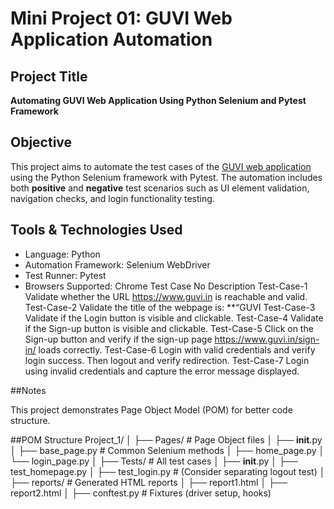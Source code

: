 #  Mini Project 01: GUVI Web Application Automation

##  Project Title
**Automating GUVI Web Application Using Python Selenium and Pytest Framework**
##  Objective
This project aims to automate the test cases of the [GUVI web application](https://www.guvi.in) using the Python Selenium framework with Pytest. The automation includes both **positive** and **negative** test scenarios such as UI element validation, navigation checks, and login functionality testing.
##  Tools & Technologies Used
- Language: Python
- Automation Framework: Selenium WebDriver
- Test Runner: Pytest
- Browsers Supported: Chrome
Test Case No	Description
Test-Case-1	Validate whether the URL https://www.guvi.in is reachable and valid.
Test-Case-2	Validate the title of the webpage is: **“GUVI
Test-Case-3	Validate if the Login button is visible and clickable.
Test-Case-4	Validate if the Sign-up button is visible and clickable.
Test-Case-5	Click on the Sign-up button and verify if the sign-up page https://www.guvi.in/sign-in/ loads correctly.
Test-Case-6	Login with valid credentials and verify login success. Then logout and verify redirection.
Test-Case-7	Login using invalid credentials and capture the error message displayed.

##Notes

This project demonstrates Page Object Model (POM) for better code structure.

##POM Structure
Project_1/
│
├── Pages/                          # Page Object files
│   ├── __init__.py
│   ├── base_page.py                # Common Selenium methods
│   ├── home_page.py
│   └── login_page.py
│
├── Tests/                          # All test cases
│   ├── __init__.py
│   ├── test_homepage.py
│   ├── test_login.py             # (Consider separating logout test)
│
├── reports/                        # Generated HTML reports
│   ├── report1.html
│   ├── report2.html
│
├── conftest.py                     # Fixtures (driver setup, hooks)
